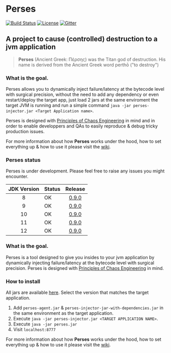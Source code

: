 # Perses
[![Build Status](https://travis-ci.org/nicolasmanic/perses.svg?branch=master)](https://travis-ci.org/nicolasmanic/perses)
[![License](https://img.shields.io/pypi/l/ansicolortags.svg)](https://github.com/nicolasmanic/perses/blob/master/LICENSE)
[![Gitter](https://badges.gitter.im/perses-app/community.svg)](https://gitter.im/perses-app/community?utm_source=badge&utm_medium=badge&utm_campaign=pr-badge)

## A project to cause (controlled) destruction to a jvm application 

> **Perses** (Ancient Greek: Πέρσης) was the Titan god of destruction. His name is derived from the Ancient Greek word perthō ("to destroy")


### What is the goal.

Perses allows you to dynamically inject failure/latency at the bytecode level with surgical precision, without the need to add any dependency or even restart/deploy the target app, just load 2 jars at the same enviroment the target JVM is running and run a simple command `java -jar perses-injector.jar <Target Application name>`. 

Perses is designed with [Principles of Chaos Engineering][PoC] in mind and in order to enable developpers and QAs to easily reproduce & debug tricky production issues. 

[PoC]: http://principlesofchaos.org/

For more information about how **Perses** works under the hood, how to set everything up & how to use it please visit 
the [wiki](https://github.com/nicolasmanic/perses/wiki).

### Perses status

Perses is under development. Please feel free to raise any issues you might encounter.  

| JDK Version | Status | Release |
| :---: | :--- | :---: |
| 8  | OK  | [0.9.0](https://github.com/nicolasmanic/perses/releases/tag/0.9.0-jdk8) |
| 9  | OK  | [0.9.0](https://github.com/nicolasmanic/perses/releases/tag/0.9.0-jdk9) |
| 10  | OK  | [0.9.0](https://github.com/nicolasmanic/perses/releases/tag/0.9.0-jdk10) |  
| 11 | OK  | [0.9.0](https://github.com/nicolasmanic/perses/releases/tag/0.9.0-jdk11) |
| 12 | OK  | [0.9.0](https://github.com/nicolasmanic/perses/releases/tag/0.9.0-jdk12) |

### What is the goal.

Perses is a tool designed to give you insides to your jvm application by dynamically injecting failure/latency at the bytecode level
with surgical precision. Perses is designed with [Principles of Chaos Engineering][PoC] in mind.

[PoC]: http://principlesofchaos.org/

### How to install

All jars are available [here](https://github.com/nicolasmanic/perses/releases). Select the version that matches the target
application.

1. Add `perses-agent.jar` & `perses-injector-jar-with-dependencies.jar` in the same environment as the target application.
2. Execute `java -jar perses-injector.jar <TARGET APPLICATION NAME>`.
3. Execute `java -jar perses.jar`
4. Visit `localhost:8777`


For more information about how **Perses** works under the hood, how to set everything up & how to use it please visit 
the [wiki](https://github.com/nicolasmanic/perses/wiki).
